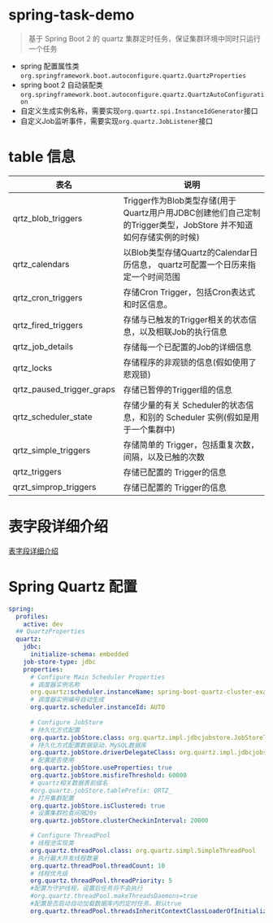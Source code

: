 # spring-task-demo

> 基于 Spring Boot 2 的 quartz 集群定时任务，保证集群环境中同时只运行一个任务


- spring 配置属性类`org.springframework.boot.autoconfigure.quartz.QuartzProperties`
- spring boot 2 自动装配类`org.springframework.boot.autoconfigure.quartz.QuartzAutoConfiguration`
- 自定义生成实例名称，需要实现`org.quartz.spi.InstanceIdGenerator`接口
- 自定义Job监听事件，需要实现`org.quartz.JobListener`接口

# table 信息


| 表名                      | 说明                                                         |
| ------------------------- | ------------------------------------------------------------ |
| qrtz_blob_triggers        | Trigger作为Blob类型存储(用于Quartz用户用JDBC创建他们自己定制的Trigger类型，JobStore 并不知道如何存储实例的时候) |
| qrtz_calendars            | 以Blob类型存储Quartz的Calendar日历信息， quartz可配置一个日历来指定一个时间范围 |
| qrtz_cron_triggers        | 存储Cron Trigger，包括Cron表达式和时区信息。                 |
| qrtz_fired_triggers       | 存储与已触发的Trigger相关的状态信息，以及相联Job的执行信息   |
| qrtz_job_details          | 存储每一个已配置的Job的详细信息                              |
| qrtz_locks                | 存储程序的非观锁的信息(假如使用了悲观锁)                     |
| qrtz_paused_trigger_graps | 存储已暂停的Trigger组的信息                                  |
| qrtz_scheduler_state      | 存储少量的有关 Scheduler的状态信息，和别的 Scheduler 实例(假如是用于一个集群中) |
| qrtz_simple_triggers      | 存储简单的 Trigger，包括重复次数，间隔，以及已触的次数       |
| qrtz_triggers             | 存储已配置的 Trigger的信息                                   |
| qrzt_simprop_triggers     | 存储已配置的 Trigger的信息                                   |

# 表字段详细介绍

[表字段详细介绍](http://www.ibloger.net/article/2650.html)


# Spring Quartz 配置


```yaml
spring:
  profiles:
    active: dev
  ## QuartzProperties
  quartz:
    jdbc:
      initialize-schema: embedded
    job-store-type: jdbc
    properties:
      # Configure Main Scheduler Properties
      # 调度器实例名称
      org.quartz:scheduler.instanceName: spring-boot-quartz-cluster-example
      # 调度器实例编号自动生成
      org.quartz.scheduler.instanceId: AUTO
      
      # Configure JobStore
      # 持久化方式配置
      org.quartz.jobStore.class: org.quartz.impl.jdbcjobstore.JobStoreTX
      # 持久化方式配置数据驱动，MySQL数据库
      org.quartz.jobStore.driverDelegateClass: org.quartz.impl.jdbcjobstore.StdJDBCDelegate
      # 配置是否使用
      org.quartz.jobStore.useProperties: true
      org.quartz.jobStore.misfireThreshold: 60000
      # quartz相关数据表前缀名
      #org.quartz.jobStore.tablePrefix: QRTZ_
      # 打开集群配置
      org.quartz.jobStore.isClustered: true
      # 设置集群检查间隔20s
      org.quartz.jobStore.clusterCheckinInterval: 20000

      # Configure ThreadPool
      # 线程池实现类
      org.quartz.threadPool.class: org.quartz.simpl.SimpleThreadPool
      # 执行最大并发线程数量
      org.quartz.threadPool.threadCount: 10
      # 线程优先级
      org.quartz.threadPool.threadPriority: 5
      #配置为守护线程，设置后任务将不会执行
      #org.quartz.threadPool.makeThreadsDaemons=true
      #配置是否启动自动加载数据库内的定时任务，默认true
      org.quartz.threadPool.threadsInheritContextClassLoaderOfInitializingThread: true
```





